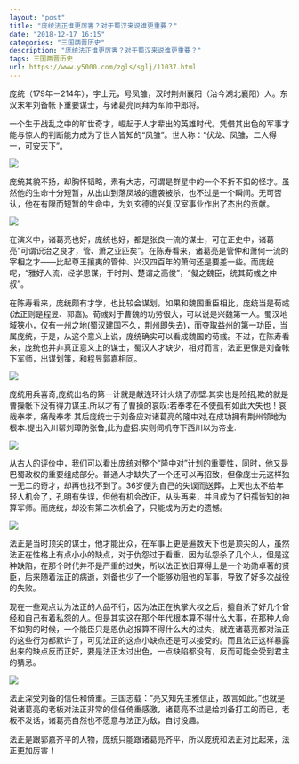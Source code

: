 ```yaml
---
layout: "post"
title: "庞统法正谁更厉害？对于蜀汉来说谁更重要？"
date: "2018-12-17 16:15"
categories: "三国两晋历史"
description: "庞统法正谁更厉害？对于蜀汉来说谁更重要？"
tags: 三国两晋历史
url: https://www.y5000.com/zgls/sglj/11037.html
---
```






庞统（179年－214年），字士元，号凤雏，汉时荆州襄阳（治今湖北襄阳）人。东汉末年刘备帐下重要谋士，与诸葛亮同拜为军师中郎将。

一个生于战乱之中的旷世奇才，崛起于人才辈出的英雄时代。凭借其出色的军事才能与惊人的判断能力成为了世人皆知的“凤雏”。世人称：“伏龙、凤雏，二人得一，可安天下”。

![](https://img.y5000.com/uploads/allimg/170117/8-1F11G1161U47.jpg)

庞统其貌不扬，却胸怀韬略，素有大志，可谓是群星中的一个不折不扣的怪才。虽然他的生命十分短暂，从出山到落凤坡的遭袭被杀，也不过是一个瞬间。无可否认，他在有限而短暂的生命中，为刘玄德的兴复汉室事业作出了杰出的贡献。

![](https://img.y5000.com/uploads/allimg/170117/8-1F11G116293R.jpg)

在演义中，诸葛亮也好，庞统也好，都是张良一流的谋士，可在正史中，诸葛亮“可谓识治之良才，管、萧之亚匹矣”。在陈寿看来，诸葛亮是管仲和萧何一流的宰相之才——比起尊王攘夷的管仲、兴汉四百年的萧何还是要差一些。而庞统呢，“雅好人流，经学思谋，于时荆、楚谓之高俊”，“儗之魏臣，统其荀彧之仲叔”。

在陈寿看来，庞统颇有才学，也比较会谋划，如果和魏国重臣相比，庞统当是荀彧(法正则是程昱、郭嘉)。荀彧对于曹魏的功劳很大，可以说是兴魏第一人。蜀汉地域狭小，仅有一州之地(蜀汉建国不久，荆州即失去)，而夺取益州的第一功臣，当属庞统，于是，从这个意义上说，庞统确实可以看成魏国的荀彧。不过，在陈寿看来，庞统也并非真正意义上的谋士，蜀汉人才缺少，相对而言，法正更像是刘备帐下军师，出谋划策，和程昱郭嘉相同。

![](https://img.y5000.com/uploads/allimg/170117/8-1F11G1163O18.jpg)

庞统用兵喜奇,庞统出名的第一计就是献连环计火烧了赤壁.其实也是险招,欺的就是曹操帐下没有得力谋主.所以才有了曹操的哀叹:若奉孝在不使孤有如此大失也！哀哉奉孝，痛哉奉孝.其后庞统士于刘备应对诸葛亮的隆中对,在成功拥有荆州领地为根本.提出入川帮刘璋防张鲁,此为虚招.实则伺机夺下西川以为帝业.

![](https://img.y5000.com/uploads/allimg/170117/8-1F11G1164C35.jpg)

从古人的评价中，我们可以看出庞统对整个“隆中对”计划的重要性，同时，他又是巴蜀政权的重要组成部分。普通人才缺失了一个还可以再招致，但像庞士元这样独一无二的奇才，却再也找不到了。36岁便为自己的失误而送葬，上天也太不给年轻人机会了，孔明有失误，但他有机会改正，从头再来，并且成为了妇孺皆知的神算军师。而庞统，却没有第二次机会了，只能成为历史的遗憾。

![](https://img.y5000.com/uploads/allimg/170117/8-1F11G11A5596.jpg)

法正是当时顶尖的谋士，他才能出众，在军事上更是遍数天下也是顶尖的人，虽然法正在性格上有点小小的缺点，对于仇怨过于看重，因为私怨杀了几个人，但是这种缺陷，在那个时代并不是严重的过失，所以法正依旧算得上是一个功勋卓著的贤臣，后来随着法正的病逝，刘备也少了一个能够劝阻他的军事，导致了好多次战役的失败。

现在一些观点认为法正的人品不行，因为法正在执掌大权之后，擅自杀了好几个曾经和自己有着私怨的人。但是其实这在那个年代根本算不得什么大事，在那种人命不如狗的时候，一个能臣只是恩仇必报算不得什么大的过失，就连诸葛亮都对法正的这些行为都默许了，可见法正的这点小缺点还是可以接受的。而且法正这样暴露出来的缺点反而正好，要是法正太过出色，一点缺陷都没有，反而可能会受到君主的猜忌。

![](https://img.y5000.com/uploads/allimg/170117/8-1F11G11F4415.jpg)

法正深受刘备的信任和倚重。三国志载：“亮又知先主雅信正，故言如此。”也就是说诸葛亮的老板对法正非常的信任倚重感激，诸葛亮不过是给刘备打工的而已，老板不发话，诸葛亮自然也不愿意与法正为敌，自讨没趣。

法正是跟郭嘉齐平的人物，庞统只能跟诸葛亮齐平，所以庞统和法正对比起来，法正更加厉害！
